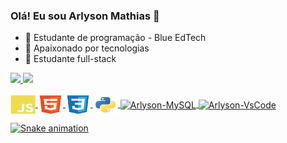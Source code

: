 ### Olá! Eu sou Arlyson Mathias 👋


- 🔭 Estudante de programação - Blue EdTech
- 🌱 Apaixonado por tecnologias 
- 👯 Estudante full-stack

<div>
  <a href="https://github.com/ArlysonMathias/ArlysonMathias.git">
  <img height="180em" src="https://github-readme-stats.vercel.app/api?username=ArlysonMathias&show_icons=true&theme=solarized-dark&include_all_commits=true&count_private=true"/>
  <img height="180em" src="https://github-readme-stats.vercel.app/api/top-langs/?username=ArlysonMathias&layout=compact&langs_count=7&theme=solarized-dark"/>
</div>
  
<div style="display: inline_block"><br>
  <img align="center" alt="Arlyson-Js" height="30" width="40" src="https://raw.githubusercontent.com/devicons/devicon/master/icons/javascript/javascript-plain.svg">
  <img align="center" alt="Arlyson-HTML" height="30" width="40" src="https://raw.githubusercontent.com/devicons/devicon/master/icons/html5/html5-original.svg">
  <img align="center" alt="Arlyson-CSS" height="30" width="40" src="https://raw.githubusercontent.com/devicons/devicon/master/icons/css3/css3-original.svg">
  <img align="center" alt="Arlyson-Python" height="30" width="40" src="https://raw.githubusercontent.com/devicons/devicon/master/icons/python/python-original.svg">
  <img align="center" alt="Arlyson-MySQL" height="30" width="40" src="https://img.shields.io/badge/MySQL-00000F?style=for-the-badge&logo=mysql&logoColor=white">
  <img align="center" alt="Arlyson-VsCode" height="30" width="40" src="https://cdn.jsdelivr.net/gh/devicons/devicon/icons/vscode/vscode-original-wordmark.svg" />
</div>
  
 ![Snake animation](https://github.com/ArlysonMathias/ArlysonMathias/blob/output/github-contribution-grid-snake.svg)

